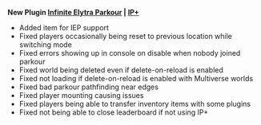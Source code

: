 **New Plugin [Infinite Elytra Parkour](https://www.spigotmc.org/resources/115322/) | [IP+](https://www.spigotmc.org/resources/105019/)**

- Added item for IEP support
- Fixed players occasionally being reset to previous location while switching mode
- Fixed errors showing up in console on disable when nobody joined parkour
- Fixed world being deleted even if delete-on-reload is enabled
- Fixed not loading if delete-on-reload is enabled with Multiverse worlds
- Fixed bad parkour pathfinding near edges
- Fixed player mounting causing issues
- Fixed players being able to transfer inventory items with some plugins
- Fixed not being able to close leaderboard if not using IP+